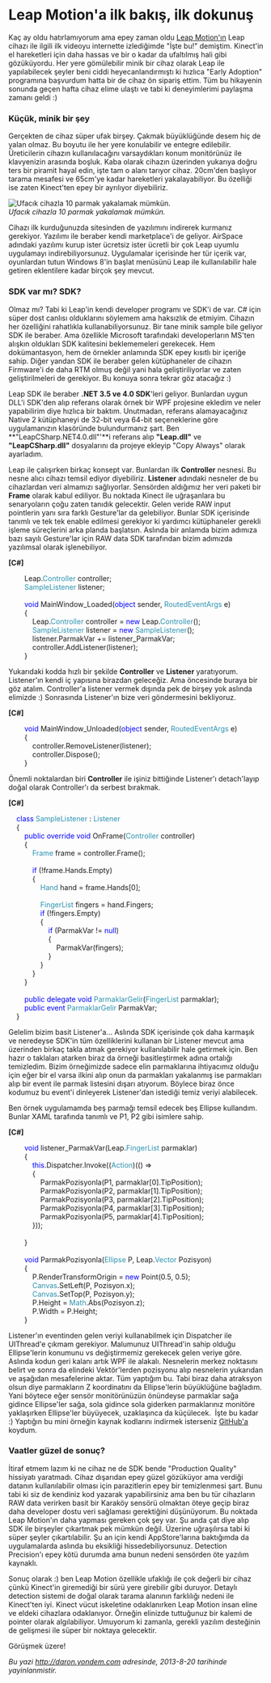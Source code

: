 # Leap Motion'a ilk bakış, ilk dokunuş
Kaç ay oldu hatırlamıyorum ama epey zaman oldu [Leap
Motion'ın](https://www.leapmotion.com/) Leap cihazı ile ilgili ilk
videoyu internette izlediğimde "İşte bu!" demiştim. Kinect'in el
hareketleri için daha hassas ve bir o kadar da ufaltılmış hali gibi
gözüküyordu. Her yere gömülebilir minik bir cihaz olarak Leap ile
yapılabilecek şeyler beni ciddi heyecanlandırmıştı ki hızlıca "Early
Adoption" programına başvurdum hatta bir de cihaz ön sipariş ettim. Tüm
bu hikayenin sonunda geçen hafta cihaz elime ulaştı ve tabi ki
deneyimlerimi paylaşma zamanı geldi :)

### Küçük, minik bir şey

Gerçekten de cihaz süper ufak birşey. Çakmak büyüklüğünde desem hiç de
yalan olmaz. Bu boyutu ile her yere konulabilir ve entegre edilebilir.
Üreticilerin cihazın kullanılacağını varsaydıkları konum monitörünüz ile
klavyenizin arasında boşluk. Kaba olarak cihazın üzerinden yukarıya
doğru ters bir piramit hayal edin, işte tam o alanı tarıyor cihaz.
20cm'den başlıyor tarama mesafesi ve 65cm'ye kadar hareketleri
yakalayabiliyor. Bu özelliği ise zaten Kinect'ten epey bir ayrılıyor
diyebiliriz.

![Ufacık cihazla 10 parmak yakalamak
mümkün.](media/Leap_Motion_ilk_bakis_ilk_dokunus/leap_1.jpg)\
*Ufacık cihazla 10 parmak yakalamak mümkün.*

Cihazı ilk kurduğunuzda sitesinden de yazılımını indirerek kurmanız
gerekiyor. Yazılımı ile beraber kendi marketplace'i de geliyor. AirSpace
adındaki yazılımı kurup ister ücretsiz ister ücretli bir çok Leap uyumlu
uygulamayı indirebiliyorsunuz. Uygulamalar içerisinde her tür içerik
var, oyunlardan tutun Windows 8'in başlat menüsünü Leap ile
kullanılabilir hale getiren eklentilere kadar birçok şey mevcut.

### SDK var mı? SDK?

Olmaz mı? Tabi ki Leap'in kendi developer programı ve SDK'i de var. C\#
için süper dost canlısı olduklarını söylemem ama haksızlık de etmiyim.
Cihazın her özelliğini rahatlıkla kullanabiliyorsunuz. Bir tane minik
sample bile geliyor SDK ile beraber. Ama özellikle Microsoft tarafındaki
developerların MS'ten alışkın oldukları SDK kalitesini beklememeleri
gerekecek. Hem dokümantasyon, hem de örnekler anlamında SDK epey kısıtlı
bir içeriğe sahip. Diğer yandan SDK ile beraber gelen kütüphaneler de
cihazın Firmware'i de daha RTM olmuş değil yani hala geliştiriliyorlar
ve zaten geliştirilmeleri de gerekiyor. Bu konuya sonra tekrar göz
atacağız :)

Leap SDK ile beraber **.NET 3.5 ve 4.0 SDK**'leri geliyor. Bunlardan
uygun DLL'i SDK'den alıp referans olarak örnek bir WPF projesine ekledim
ve neler yapabilirim diye hızlıca bir baktım. Unutmadan, referans
alamayacağınız Native 2 kütüphaneyi de 32-bit veya 64-bit seçeneklerine
göre uygulamanızın klasöründe bulundurmanız şart. Ben
**"LeapCSharp.NET4.0.dll"'**i referans alıp **"Leap.dll"** ve
**"LeapCSharp.dll"** dosyalarını da projeye ekleyip "Copy Always" olarak
ayarladım.

Leap ile çalışırken birkaç konsept var. Bunlardan ilk **Controller**
nesnesi. Bu nesne alıcı cihazı temsil ediyor diyebiliriz. **Listener**
adındaki nesneler de bu cihazlardan veri almamızı sağlıyorlar. Sensörden
aldığımız her veri paketi bir **Frame** olarak kabul ediliyor. Bu
noktada Kinect ile uğraşanlara bu senaryoların çoğu zaten tanıdık
gelecektir. Gelen veride RAW input pointlerin yanı sıra farklı
Gesture'lar da gelebiliyor. Bunlar SDK içerisinde tanımlı ve tek tek
enable edilmesi gerekiyor ki yardımcı kütüphaneler gerekli işleme
süreçlerini arka planda başlatsın. Aslında bir anlamda bizim adımıza
bazı sayılı Gesture'lar için RAW data SDK tarafından bizim adımızda
yazılımsal olarak işlenebiliyor.

**[C\#]**

        <span class="identifier">Leap</span><span
class="operator">.</span><span class="User Types"
style="color:#2b91af;">Controller</span> <span
class="identifier">controller</span>;\
         <span class="User Types"
style="color:#2b91af;">SampleListener</span> <span
class="identifier">listener</span>;\
\
         <span class="keyword" style="color:blue;">void</span> <span
class="identifier">MainWindow\_Loaded</span>(<span class="keyword"
style="color:blue;">object</span> <span
class="identifier">sender</span>, <span class="User Types"
style="color:#2b91af;">RoutedEventArgs</span> <span
class="identifier">e</span>)\
         {\
             <span class="identifier">Leap</span><span
class="operator">.</span><span class="User Types"
style="color:#2b91af;">Controller</span> <span
class="identifier">controller</span> <span
class="operator">=</span> <span class="keyword"
style="color:blue;">new</span> <span class="identifier">Leap</span><span
class="operator">.</span><span class="User Types"
style="color:#2b91af;">Controller</span>();\
             <span class="User Types"
style="color:#2b91af;">SampleListener</span> <span
class="identifier">listener</span> <span class="operator">=</span> <span
class="keyword" style="color:blue;">new</span> <span class="User Types"
style="color:#2b91af;">SampleListener</span>();\
             <span class="identifier">listener</span><span
class="operator">.</span><span class="identifier">ParmakVar</span> <span
class="operator">+=</span> <span
class="identifier">listener\_ParmakVar</span>;\
             <span class="identifier">controller</span><span
class="operator">.</span><span
class="identifier">AddListener</span>(<span
class="identifier">listener</span>);\
         }

Yukarıdaki kodda hızlı bir şekilde **Controller** ve **Listener**
yaratıyorum. Listener'ın kendi iç yapısına birazdan geleceğiz. Ama
öncesinde buraya bir göz atalım. Controller'a listener vermek dışında
pek de birşey yok aslında elimizde :) Sonrasında Listener'ın bize veri
göndermesini bekliyoruz.

**[C\#]**

        <span class="keyword" style="color:blue;">void</span> <span
class="identifier">MainWindow\_Unloaded</span>(<span class="keyword"
style="color:blue;">object</span> <span
class="identifier">sender</span>, <span class="User Types"
style="color:#2b91af;">RoutedEventArgs</span> <span
class="identifier">e</span>)\
         {\
             <span class="identifier">controller</span><span
class="operator">.</span><span
class="identifier">RemoveListener</span>(<span
class="identifier">listener</span>);\
             <span class="identifier">controller</span><span
class="operator">.</span><span class="identifier">Dispose</span>();\
         }

Önemli noktalardan biri **Controller** ile işiniz bittiğinde Listener'ı
detach'layıp doğal olarak Controller'ı da serbest bırakmak.

**[C\#]**

    <span class="keyword" style="color:blue;">class</span> <span
class="User Types" style="color:#2b91af;">SampleListener</span> : <span
class="User Types" style="color:#2b91af;">Listener</span>\
     {\
         <span class="keyword" style="color:blue;">public</span> <span
class="keyword" style="color:blue;">override</span> <span
class="keyword" style="color:blue;">void</span> <span
class="identifier">OnFrame</span>(<span class="User Types"
style="color:#2b91af;">Controller</span> <span
class="identifier">controller</span>)\
         {\
             <span class="User Types"
style="color:#2b91af;">Frame</span> <span
class="identifier">frame</span> <span class="operator">=</span> <span
class="identifier">controller</span><span class="operator">.</span><span
class="identifier">Frame</span>();\
             \
             <span class="keyword" style="color:blue;">if</span> (<span
class="operator">!</span><span class="identifier">frame</span><span
class="operator">.</span><span class="identifier">Hands</span><span
class="operator">.</span><span class="identifier">Empty</span>)\
             {\
                 <span class="User Types"
style="color:#2b91af;">Hand</span> <span
class="identifier">hand</span> <span class="operator">=</span> <span
class="identifier">frame</span><span class="operator">.</span><span
class="identifier">Hands</span>[<span class="number">0</span>];\
\
                 <span class="User Types"
style="color:#2b91af;">FingerList</span> <span
class="identifier">fingers</span> <span class="operator">=</span> <span
class="identifier">hand</span><span class="operator">.</span><span
class="identifier">Fingers</span>;\
                 <span class="keyword"
style="color:blue;">if</span> (<span class="operator">!</span><span
class="identifier">fingers</span><span class="operator">.</span><span
class="identifier">Empty</span>)\
                 {\
                     <span class="keyword"
style="color:blue;">if</span> (<span
class="identifier">ParmakVar</span> <span
class="operator">!=</span> <span class="keyword"
style="color:blue;">null</span>)\
                     {\
                         <span class="identifier">ParmakVar</span>(<span
class="identifier">fingers</span>);  \
                     }\
                 }\
             }\
         }\
\
         <span class="keyword" style="color:blue;">public</span> <span
class="keyword" style="color:blue;">delegate</span> <span
class="keyword" style="color:blue;">void</span> <span
class="User Types(Delegates)"
style="color:#2b91af;">ParmaklarGelir</span>(<span class="User Types"
style="color:#2b91af;">FingerList</span> <span
class="identifier">parmaklar</span>);\
         <span class="keyword" style="color:blue;">public</span> <span
class="keyword" style="color:blue;">event</span> <span
class="User Types(Delegates)"
style="color:#2b91af;">ParmaklarGelir</span> <span
class="identifier">ParmakVar</span>;\
     }

Gelelim bizim basit Listener'a... Aslında SDK içerisinde çok daha
karmaşık ve neredeyse SDK'in tüm özelliklerini kullanan bir Listener
mevcut ama üzerinden birkaç takla atmak gerekiyor kullanılabilir hale
getirmek için. Ben hazır o taklaları atarken biraz da örneği
basitleştirmek adına ortalığı temizledim. Bizim örneğimizde sadece elin
parmaklarına ihtiyacımız olduğu için eğer bir el varsa ilkini alıp onun
da parmakları yakalanmış ise parmakları alıp bir event ile parmak
listesini dışarı atıyorum. Böylece biraz önce kodumuz bu event'i
dinleyerek Listener'dan istediği temiz veriyi alabilecek.

Ben örnek uygulamamda beş parmağı temsil edecek beş Ellipse kullandım.
Bunlar XAML tarafında tanımlı ve P1, P2 gibi isimlere sahip.

**[C\#]**

        <span class="keyword" style="color:blue;">void</span> <span
class="identifier">listener\_ParmakVar</span>(<span
class="identifier">Leap</span><span class="operator">.</span><span
class="User Types" style="color:#2b91af;">FingerList</span> <span
class="identifier">parmaklar</span>)\
         {\
             <span class="keyword" style="color:blue;">this</span><span
class="operator">.</span><span class="identifier">Dispatcher</span><span
class="operator">.</span><span class="identifier">Invoke</span>((<span
class="User Types(Delegates)"
style="color:#2b91af;">Action</span>)(() <span
class="operator">=\></span>\
             {\
                 <span class="identifier">ParmakPozisyonla</span>(<span
class="identifier">P1</span>, <span
class="identifier">parmaklar</span>[<span class="number">0</span>]<span
class="operator">.</span><span class="identifier">TipPosition</span>);\
                 <span class="identifier">ParmakPozisyonla</span>(<span
class="identifier">P2</span>, <span
class="identifier">parmaklar</span>[<span class="number">1</span>]<span
class="operator">.</span><span class="identifier">TipPosition</span>);\
                 <span class="identifier">ParmakPozisyonla</span>(<span
class="identifier">P3</span>, <span
class="identifier">parmaklar</span>[<span class="number">2</span>]<span
class="operator">.</span><span class="identifier">TipPosition</span>);\
                 <span class="identifier">ParmakPozisyonla</span>(<span
class="identifier">P4</span>, <span
class="identifier">parmaklar</span>[<span class="number">3</span>]<span
class="operator">.</span><span class="identifier">TipPosition</span>);\
                 <span class="identifier">ParmakPozisyonla</span>(<span
class="identifier">P5</span>, <span
class="identifier">parmaklar</span>[<span class="number">4</span>]<span
class="operator">.</span><span class="identifier">TipPosition</span>);\
             })); \
             \
         }\
\
         <span class="keyword" style="color:blue;">void</span> <span
class="identifier">ParmakPozisyonla</span>(<span class="User Types"
style="color:#2b91af;">Ellipse</span> <span
class="identifier">P</span>, <span class="identifier">Leap</span><span
class="operator">.</span><span class="User Types"
style="color:#2b91af;">Vector</span> <span
class="identifier">Pozisyon</span>)\
         {\
             <span class="identifier">P</span><span
class="operator">.</span><span
class="identifier">RenderTransformOrigin</span> <span
class="operator">=</span> <span class="keyword"
style="color:blue;">new</span> <span
class="User Types(Value Types)">Point</span>(<span
class="number">0.5</span>, <span class="number">0.5</span>);\
             <span class="User Types"
style="color:#2b91af;">Canvas</span><span class="operator">.</span><span
class="identifier">SetLeft</span>(<span
class="identifier">P</span>, <span
class="identifier">Pozisyon</span><span class="operator">.</span><span
class="identifier">x</span>);\
             <span class="User Types"
style="color:#2b91af;">Canvas</span><span class="operator">.</span><span
class="identifier">SetTop</span>(<span
class="identifier">P</span>, <span
class="identifier">Pozisyon</span><span class="operator">.</span><span
class="identifier">y</span>);\
             <span class="identifier">P</span><span
class="operator">.</span><span class="identifier">Height</span> <span
class="operator">=</span> <span class="User Types"
style="color:#2b91af;">Math</span><span class="operator">.</span><span
class="identifier">Abs</span>(<span
class="identifier">Pozisyon</span><span class="operator">.</span><span
class="identifier">z</span>);\
             <span class="identifier">P</span><span
class="operator">.</span><span class="identifier">Width</span> <span
class="operator">=</span> <span class="identifier">P</span><span
class="operator">.</span><span class="identifier">Height</span>;\
         }

Listener'ın eventinden gelen veriyi kullanabilmek için Dispatcher ile
UIThread'e çıkmam gerekiyor. Malumunuz UIThread'in sahip olduğu
Ellipse'lerin konumunu vs değiştirmemiz gerekecek gelen veriye göre.
Aslında kodun geri kalanı artık WPF ile alakalı. Nesnelerin merkez
noktasını belirt ve sonra da elindeki Vektör'lerden pozisyonu alıp
nesnelerin yukarıdan ve aşağıdan mesafelerine aktar. Tüm yaptığım bu.
Tabi biraz daha atraksyon olsun diye parmakların Z koordinatını da
Ellipse'lerin büyüklüğüne bağladım. Yani böytece eğer sensör
monitörünüzün önündeyse parmaklar sağa gidince Ellipse'ler sağa, sola
gidince sola giderken parmaklarınız monitöre yaklaşırken Ellipse'ler
büyüyecek, uzaklaşınca da küçülecek.  İşte bu kadar :) Yaptığın bu mini
örneğin kaynak kodlarını indirmek isterseniz
[GitHub'a](https://github.com/daronyondem/leap_testrun) koydum.

### Vaatler güzel de sonuç?

İtiraf etmem lazım ki ne cihaz ne de SDK bende "Production Quality"
hissiyatı yaratmadı. Cihaz dışarıdan epey güzel gözüküyor ama verdiği
datanın kullanılabilir olması için parazitlerin epey bir temizlenmesi
şart. Bunu tabi ki siz de kendiniz kod yazarak yapabilirsiniz ama ben bu
tür cihazların RAW data verirken basit bir Karaköy sensörü olmaktan
öteye geçip biraz daha developer dostu veri sağlaması gerektiğini
düşünüyorum. Bu noktada Leap Motion'ın daha yapması gereken çok şey var.
Şu anda çat diye alıp SDK ile birşeyler çıkartmak pek mümkün değil.
Üzerine uğraşılırsa tabi ki süper şeyler çıkartılabilir. Şu an için
kendi AppStore'larına baktığımda da uygulamalarda aslında bu eksikliği
hissedebiliyorsunuz. Detection Precision'ı epey kötü durumda ama bunun
nedeni sensörden öte yazılım kaynaklı.

Sonuç olarak :) ben Leap Motion özellikle ufaklığı ile çok değerli bir
cihaz çünkü Kinect'in giremediği bir sürü yere girebilir gibi duruyor.
Detaylı detection sistemi de doğal olarak tarama alanının farklılığı
nedeni ile Kinect'ten iyi. Kinect vücut iskeletine odaklanırken Leap
Motion insan eline ve eldeki cihazlara odaklanıyor. Örneğin elinizde
tuttuğunuz bir kalemi de pointer olarak algılabiliyor. Umuyorum ki
zamanla, gerekli yazılım desteğinin de gelişmesi ile süper bir noktaya
gelecektir.

Görüşmek üzere!



*Bu yazi http://daron.yondem.com adresinde, 2013-8-20 tarihinde yayinlanmistir.*
